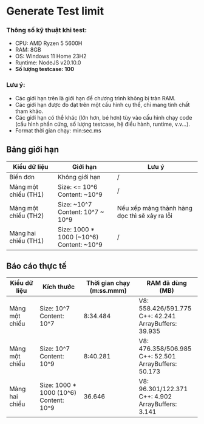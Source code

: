 # Generate Test limit

### Thông số kỹ thuật khi test:
+ CPU: AMD Ryzen 5 5600H
+ RAM: 8GB
+ OS: Windows 11 Home 23H2
+ Runtime: NodeJS v20.10.0
+ **Số lượng testcase: 100**

### Lưu ý:
+ Các giới hạn trên là giới hạn để chương trình không bị tràn RAM.
+ Các giới hạn được đo đạt trên một cấu hình cụ thể, chỉ mang tính chất tham khảo.
+ Các giới hạn có thể khác (lớn hơn, bé hơn) tùy vào cấu hình chạy code (cấu hình phần cứng, số lượng testcase, hệ điều hành, runtime, v.v...).
+ Format thời gian chạy: min:sec.ms

## Bảng giới hạn
| Kiểu dữ liệu         | Giới hạn        | Lưu ý |
| ------------         | --------        | ----- |
| Biến đơn             | Không giới hạn  | /     |
| Mảng một chiều (TH1) | Size: <= 10^6 <br> Content: ~10^9 | / |
| Mảng một chiều (TH2) | Size: ~10^7 <br> Content: 10^7 ~ 10^9 | Nếu xếp mảng thành hàng dọc thì sẽ xảy ra lỗi |
| Mảng hai chiều (TH1) | Size: 1000 * 1000 (~10^6) <br> Content: ~10^9 | / |

## Báo cáo thực tế
| Kiểu dữ liệu   | Kích thước | Thời gian chạy (m:ss.mmm) | RAM đã dùng (MB) |
| ------------   | ---------- | ------------------------- | ---------------- |
| Mảng một chiều | Size: 10^7 <br> Content: 10^7 | 8:34.484 | V8: 558.426/591.775 <br> C++: 42.241 <br> ArrayBuffers: 39.935 |
| Mảng một chiều | Size: 10^7 <br> Content: 10^9 | 8:40.281 | V8: 476.358/506.985 <br> C++: 52.501 <br> ArrayBuffers: 50.173 |
| Mảng hai chiều | Size: 1000 * 1000 (10^6) <br> Content: 10^9 | 36.646 | V8: 96.301/122.371 <br> C++: 4.902 <br> ArrayBuffers: 3.141 |